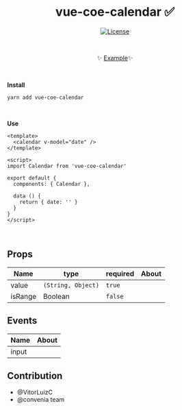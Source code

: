 <h1 align="center">vue-coe-calendar ✅</h1>

<p align="center">
  <a href="#"><img src="https://img.shields.io/npm/l/vuelidation.svg" alt="License" target="_blank"></a>
</p>

<br>

<p align="center">
  ✨ <a href="https://viniazvd.github.io/vue-coe-calendar/">Example</a>✨
</p>

<br>

**Install**

`yarn add vue-coe-calendar`

<br>

**Use**
```vue
<template>
  <calendar v-model="date" />
</template>

<script>
import Calendar from 'vue-coe-calendar'

export default {
  components: { Calendar },

  data () {
    return { date: '' }
  }
}
</script>
```

<br>

## Props

Name                |   type               | required  | About
-----               | -------------------- | --------- | ------
value                |  `(String, Object)`  |  `true`   |
isRange             |  Boolean             | `false`   |

## Events

Name          | About
-----         | -----
input  |

## Contribution
- @VitorLuizC
- @convenia team

